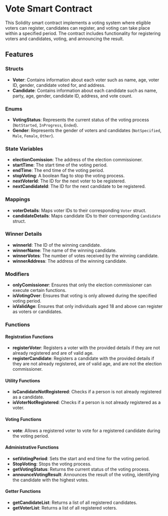 # Vote Smart Contract

This Solidity smart contract implements a voting system where eligible voters can register, candidates can register, and voting can take place within a specified period. The contract includes functionality for registering voters and candidates, voting, and announcing the result.

## Features

### Structs

- **Voter**: Contains information about each voter such as name, age, voter ID, gender, candidate voted for, and address.
- **Candidate**: Contains information about each candidate such as name, party, age, gender, candidate ID, address, and vote count.

### Enums

- **VotingStatus**: Represents the current status of the voting process (`NotStarted`, `InProgress`, `Ended`).
- **Gender**: Represents the gender of voters and candidates (`NotSpecified`, `Male`, `Female`, `Other`).

### State Variables

- **electionComission**: The address of the election commissioner.
- **startTime**: The start time of the voting period.
- **endTime**: The end time of the voting period.
- **stopVoting**: A boolean flag to stop the voting process.
- **nextVoterId**: The ID for the next voter to be registered.
- **nextCandidateId**: The ID for the next candidate to be registered.

### Mappings

- **voterDetails**: Maps voter IDs to their corresponding `Voter` struct.
- **candidateDetails**: Maps candidate IDs to their corresponding `Candidate` struct.

### Winner Details

- **winnerId**: The ID of the winning candidate.
- **winnerName**: The name of the winning candidate.
- **winnerVotes**: The number of votes received by the winning candidate.
- **winnerAddress**: The address of the winning candidate.

### Modifiers

- **onlyComissioner**: Ensures that only the election commissioner can execute certain functions.
- **isVotingOver**: Ensures that voting is only allowed during the specified voting period.
- **isValidAge**: Ensures that only individuals aged 18 and above can register as voters or candidates.

### Functions

#### Registration Functions

- **registerVoter**: Registers a voter with the provided details if they are not already registered and are of valid age.
- **registerCandidate**: Registers a candidate with the provided details if they are not already registered, are of valid age, and are not the election commissioner.

#### Utility Functions

- **isCandidateNotRegistered**: Checks if a person is not already registered as a candidate.
- **isVoterNotRegistered**: Checks if a person is not already registered as a voter.

#### Voting Functions

- **vote**: Allows a registered voter to vote for a registered candidate during the voting period.

#### Administrative Functions

- **setVotingPeriod**: Sets the start and end time for the voting period.
- **StopVoting**: Stops the voting process.
- **getVotingStatus**: Returns the current status of the voting process.
- **announceVotingResult**: Announces the result of the voting, identifying the candidate with the highest votes.

#### Getter Functions

- **getCandidateList**: Returns a list of all registered candidates.
- **getVoterList**: Returns a list of all registered voters.
